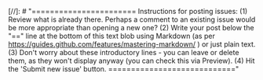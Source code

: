 [//]: # "=======================
Instructions for posting issues:
(1) Review what is already there. Perhaps a comment to an existing issue would be more appropriate than opening a new one?
(2) Write your post below the "==" line at the bottom of this text blob using Markdown (as per https://guides.github.com/features/mastering-markdown/ ) or just plain text.
(3) Don't worry about these introductory lines - you can leave or delete them, as they won't display anyway (you can check this via Preview).
(4) Hit the 'Submit new issue' button.
============================"
